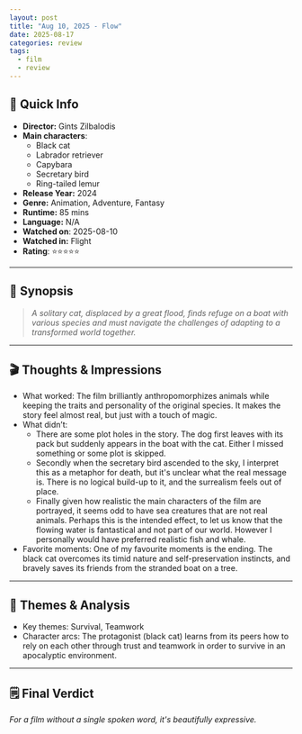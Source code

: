 ```yaml
---
layout: post
title: "Aug 10, 2025 - Flow"
date: 2025-08-17
categories: review
tags:
  - film
  - review
---
```

## 📝 Quick Info

- **Director:** Gints Zilbalodis
- **Main characters**: 
	- Black cat
	- Labrador retriever
	- Capybara
	- Secretary bird
	- Ring-tailed lemur
- **Release Year:** 2024
- **Genre:** Animation, Adventure, Fantasy
- **Runtime:** 85 mins
- **Language:** N/A
- **Watched on**: 2025-08-10
- **Watched in:** Flight
- **Rating**: ⭐⭐⭐⭐⭐

---
## 📖 Synopsis

> *A solitary cat, displaced by a great flood, finds refuge on a boat with various species and must navigate the challenges of adapting to a transformed world together.*

---

## 🎬 Thoughts & Impressions

- What worked: The film brilliantly anthropomorphizes animals while keeping the traits and personality of the original species. It makes the story feel almost real, but just with a touch of magic. 
- What didn’t: 
	- There are some plot holes in the story. The dog first leaves with its pack but suddenly appears in the boat with the cat. Either I missed something or some plot is skipped. 
	- Secondly when the secretary bird ascended to the sky, I interpret this as a metaphor for death, but it's unclear what the real message is. There is no logical build-up to it, and the surrealism feels out of place. 
	- Finally given how realistic the main characters of the film are portrayed, it seems odd to have sea creatures that are not real animals. Perhaps this is the intended effect, to let us know that the flowing water is fantastical and not part of our world. However I personally would have preferred realistic fish and whale. 
- Favorite moments: One of my favourite moments is the ending. The black cat overcomes its timid nature and self-preservation instincts, and bravely saves its friends from the stranded boat on a tree. 

---

## 🧩 Themes & Analysis

- Key themes: Survival, Teamwork
- Character arcs: The protagonist (black cat) learns from its peers how to rely on each other through trust and teamwork in order to survive in an apocalyptic environment. 

---

## 🗒️ Final Verdict

*For a film without a single spoken word, it's beautifully expressive.*
